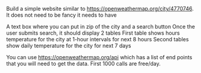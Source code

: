 Build a simple website similar to https://openweathermap.org/city/4770746.  
It does not need to be fancy it needs to have

A text box where you can put in zip of the city and a search button
Once the user submits search, it should display 2 tables
First table shows hours temperature for the city at 1-hour intervals for next 8 hours
Second tables show daily temperature for the city for next 7 days
 

You can use https://openweathermap.org/api which has a list of end points that you will need to get the data. First 1000 calls are free/day.